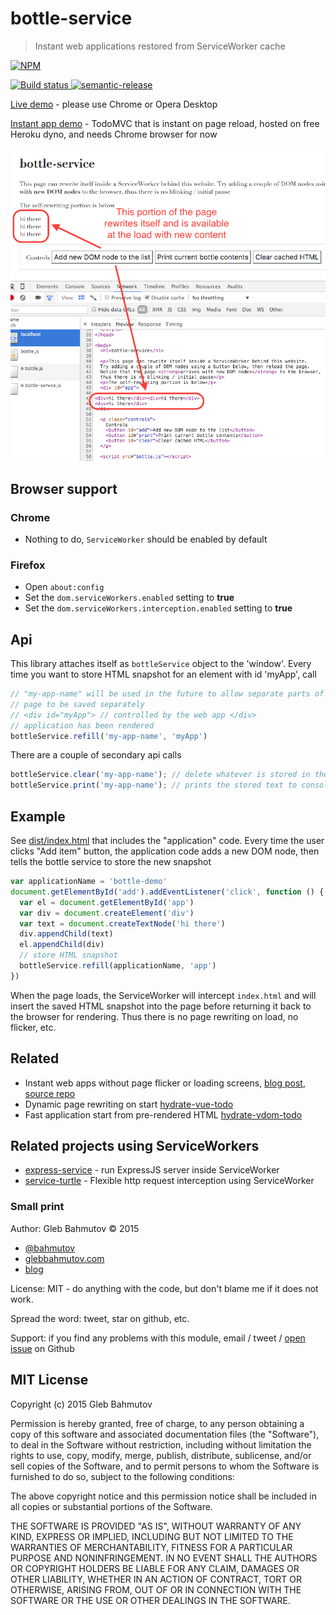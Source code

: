 # bottle-service
> Instant web applications restored from ServiceWorker cache

[![NPM][bottle-service-icon] ][bottle-service-url]

[![Build status][bottle-service-ci-image] ][bottle-service-ci-url]
[![semantic-release][semantic-image] ][semantic-url]

[Live demo](https://glebbahmutov.com/bottle-service/) - please use Chrome or Opera Desktop

[Instant app demo](https://instant-todo.herokuapp.com/) - TodoMVC that is instant on
page reload, hosted on free Heroku dyno, and needs Chrome browser for now

![page source](page-source.png)

## Browser support

### Chrome 

* Nothing to do, `ServiceWorker` should be enabled by default

### Firefox

* Open `about:config`
* Set the `dom.serviceWorkers.enabled` setting to **true**
* Set the `dom.serviceWorkers.interception.enabled` setting to **true**

## Api

This library attaches itself as `bottleService` object to the 'window'. Every time
you want to store HTML snapshot for an element with id 'myApp', call

```js
// "my-app-name" will be used in the future to allow separate parts of the
// page to be saved separately
// <div id="myApp"> // controlled by the web app </div>
// application has been rendered
bottleService.refill('my-app-name', 'myApp')
```

There are a couple of secondary api calls

```js
bottleService.clear('my-app-name'); // delete whatever is stored in the ServiceWorker cache
bottleService.print('my-app-name'); // prints the stored text to console
```

## Example

See [dist/index.html](dist/index.html) that includes the "application" code.
Every time the user clicks "Add item" button, the application code adds a new DOM node,
then tells the bottle service to store the new snapshot

```js
var applicationName = 'bottle-demo'
document.getElementById('add').addEventListener('click', function () {
  var el = document.getElementById('app')
  var div = document.createElement('div')
  var text = document.createTextNode('hi there')
  div.appendChild(text)
  el.appendChild(div)
  // store HTML snapshot
  bottleService.refill(applicationName, 'app')
})
```

When the page loads, the ServiceWorker will intercept `index.html` and will insert
the saved HTML snapshot into the page before returning it back to the browser for rendering.
Thus there is no page rewriting on load, no flicker, etc.

## Related

* Instant web apps without page flicker or loading screens, 
  [blog post](http://glebbahmutov.com/blog/instant-web-application/), 
  [source repo](https://github.com/bahmutov/instant-vdom-todo)
* Dynamic page rewriting on start [hydrate-vue-todo](https://github.com/bahmutov/hydrate-vue-todo)
* Fast application start from pre-rendered HTML 
  [hydrate-vdom-todo](https://github.com/bahmutov/hydrate-vdom-todo)

## Related projects using ServiceWorkers

* [express-service](https://github.com/bahmutov/express-service) - run ExpressJS server
  inside ServiceWorker
* [service-turtle](https://github.com/bahmutov/service-turtle) - Flexible http request 
  interception using ServiceWorker

### Small print

Author: Gleb Bahmutov &copy; 2015

* [@bahmutov](https://twitter.com/bahmutov)
* [glebbahmutov.com](http://glebbahmutov.com)
* [blog](http://glebbahmutov.com/blog/)

License: MIT - do anything with the code, but don't blame me if it does not work.

Spread the word: tweet, star on github, etc.

Support: if you find any problems with this module, email / tweet /
[open issue](https://github.com/bahmutov/bottle-service/issues) on Github

## MIT License

Copyright (c) 2015 Gleb Bahmutov

Permission is hereby granted, free of charge, to any person
obtaining a copy of this software and associated documentation
files (the "Software"), to deal in the Software without
restriction, including without limitation the rights to use,
copy, modify, merge, publish, distribute, sublicense, and/or sell
copies of the Software, and to permit persons to whom the
Software is furnished to do so, subject to the following
conditions:

The above copyright notice and this permission notice shall be
included in all copies or substantial portions of the Software.

THE SOFTWARE IS PROVIDED "AS IS", WITHOUT WARRANTY OF ANY KIND,
EXPRESS OR IMPLIED, INCLUDING BUT NOT LIMITED TO THE WARRANTIES
OF MERCHANTABILITY, FITNESS FOR A PARTICULAR PURPOSE AND
NONINFRINGEMENT. IN NO EVENT SHALL THE AUTHORS OR COPYRIGHT
HOLDERS BE LIABLE FOR ANY CLAIM, DAMAGES OR OTHER LIABILITY,
WHETHER IN AN ACTION OF CONTRACT, TORT OR OTHERWISE, ARISING
FROM, OUT OF OR IN CONNECTION WITH THE SOFTWARE OR THE USE OR
OTHER DEALINGS IN THE SOFTWARE.

[bottle-service-icon]: https://nodei.co/npm/bottle-service.png?downloads=true
[bottle-service-url]: https://npmjs.org/package/bottle-service
[bottle-service-ci-image]: https://travis-ci.org/bahmutov/bottle-service.png?branch=master
[bottle-service-ci-url]: https://travis-ci.org/bahmutov/bottle-service
[semantic-image]: https://img.shields.io/badge/%20%20%F0%9F%93%A6%F0%9F%9A%80-semantic--release-e10079.svg
[semantic-url]: https://github.com/semantic-release/semantic-release
